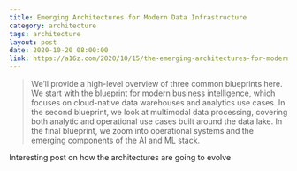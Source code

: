 ```yaml
---
title: Emerging Architectures for Modern Data Infrastructure
category: architecture
tags: architecture
layout: post
date: 2020-10-20 08:00:00
link: https://a16z.com/2020/10/15/the-emerging-architectures-for-modern-data-infrastructure/
---
```

>We’ll provide a high-level overview of three common blueprints here. We start with the blueprint for modern business intelligence, which focuses on cloud-native data warehouses and analytics use cases. In the second blueprint, we look at multimodal data processing, covering both analytic and operational use cases built around the data lake. In the final blueprint, we zoom into operational systems and the emerging components of the AI and ML stack.

Interesting post on how the architectures are going to evolve